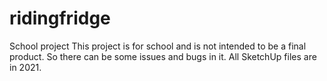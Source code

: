 # ridingfridge
School project
This project is for school and is not intended to be a final product. So there can be some issues and bugs in it.
All SketchUp files are in 2021.
